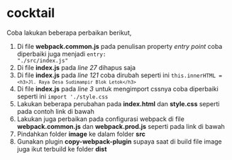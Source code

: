 # cocktail
Coba lakukan beberapa perbaikan berikut,

1. Di file <b>webpack.common.js</b> pada penulisan property <i>entry point</i> coba diperbaiki juga menjadi  <code>entry: "./src/index.js"</code>
2. Di file <b>index.js</b> pada <i>line 27</i> dihapus saja
3. Di file <b>index.js</b> pada <i>line 121</i> coba dirubah seperti ini  <code>this.innerHTML = `<h3>Jl. Raya Desa Sudimampir Blok Letok</h3>`</code>
4. Di file <b>index.js</b> pada <i>line 3</i> untuk mengimport cssnya coba diperbaiki seperti ini  <code>import './style.css</code>
5. Lakukan beberapa perubahan pada <b>index.html</b> dan <b>style.css</b> seperti pada contoh link di bawah
6. Lakukan juga perbaikan pada configurasi webpack di file <b>webpack.common.js</b> dan <b>webpack.prod.js</b> seperti pada link di bawah
7. Pindahkan folder <b>image</b> ke dalam folder <b>src</b>
8. Gunakan plugin <b>copy-webpack-plugin</b> supaya saat di build file image juga ikut terbuild ke folder <b>dist</b>
